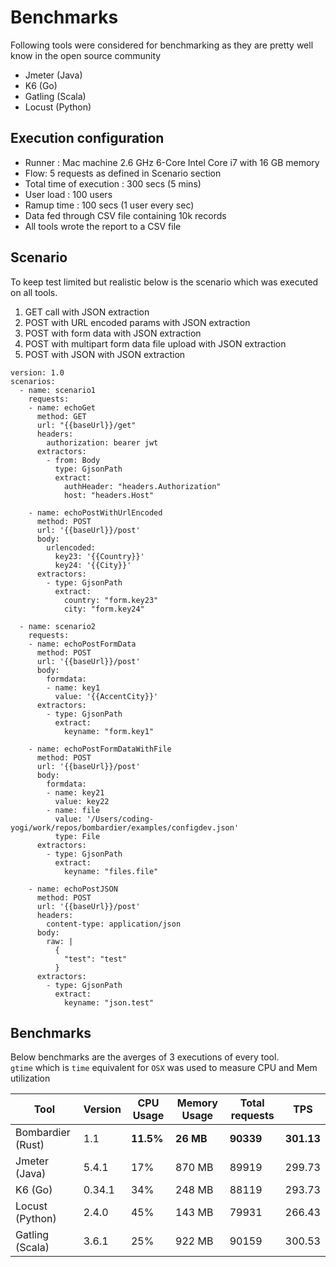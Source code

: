 # Benchmarks

Following tools were considered for benchmarking as they are pretty well know in the open source community

- Jmeter (Java)
- K6 (Go)
- Gatling (Scala)
- Locust (Python)

## Execution configuration
- Runner : Mac machine 2.6 GHz 6-Core Intel Core i7 with 16 GB memory 
- Flow: 5 requests as defined in Scenario section
- Total time of execution : 300 secs (5 mins)
- User load : 100 users
- Ramup time : 100 secs (1 user every sec)
- Data fed through CSV file containing 10k records
- All tools wrote the report to a CSV file

## Scenario
To keep test limited but realistic below is the scenario which was executed on all tools.  
1. GET call with JSON extraction
2. POST with URL encoded params with JSON extraction
3. POST with form data with JSON extraction
4. POST with multipart form data file upload with JSON extraction
5. POST with JSON with JSON extraction

```
version: 1.0
scenarios:
  - name: scenario1
    requests:
    - name: echoGet
      method: GET
      url: "{{baseUrl}}/get"
      headers:
        authorization: bearer jwt
      extractors:
        - from: Body
          type: GjsonPath
          extract:
            authHeader: "headers.Authorization"
            host: "headers.Host" 

    - name: echoPostWithUrlEncoded
      method: POST
      url: '{{baseUrl}}/post'
      body:
        urlencoded:
          key23: '{{Country}}'
          key24: '{{City}}'
      extractors:
        - type: GjsonPath
          extract:
            country: "form.key23"
            city: "form.key24"

  - name: scenario2
    requests:
    - name: echoPostFormData
      method: POST
      url: '{{baseUrl}}/post'
      body:
        formdata:
        - name: key1
          value: '{{AccentCity}}'
      extractors:
        - type: GjsonPath
          extract:
            keyname: "form.key1"

    - name: echoPostFormDataWithFile
      method: POST
      url: '{{baseUrl}}/post'
      body:
        formdata:
        - name: key21
          value: key22
        - name: file
          value: '/Users/coding-yogi/work/repos/bombardier/examples/configdev.json'
          type: File
      extractors:
        - type: GjsonPath
          extract:
            keyname: "files.file"

    - name: echoPostJSON
      method: POST
      url: '{{baseUrl}}/post'
      headers:
        content-type: application/json
      body:
        raw: |
          {
            "test": "test"
          }   
      extractors:
        - type: GjsonPath
          extract:
            keyname: "json.test"
```

## Benchmarks
Below benchmarks are the averges of 3 executions of every tool.   
`gtime` which is `time` equivalent for `OSX` was used to measure CPU and Mem utilization

| Tool | Version | CPU Usage | Memory Usage | Total requests | TPS |
|-------|-------|------|------|-----|-----|
| Bombardier (Rust) | 1.1 | **11.5%** | **26 MB** | **90339** | **301.13** |
| Jmeter (Java) | 5.4.1 | 17% | 870 MB | 89919 | 299.73 |
| K6 (Go) | 0.34.1 | 34% | 248 MB | 88119 | 293.73
| Locust (Python)| 2.4.0 | 45% | 143 MB | 79931 | 266.43 |
| Gatling (Scala) | 3.6.1 | 25% | 922 MB | 90159 | 300.53 |
